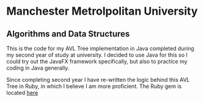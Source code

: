 # Manchester Metrolpolitan University
## Algorithms and Data Structures

This is the code for my AVL Tree implementation in Java completed during my second year of study at university. I decided to use Java for this so I could try out the JavaFX framework specifically, but also to practice my coding in Java generally.

Since completing second year I have re-written the logic behind this AVL Tree in Ruby, in which I believe I am more proficient.
 The Ruby gem is located [here](https://github.com/daniel-byers/ruby-avl)